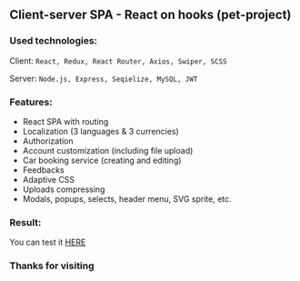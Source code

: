 ## Client-server SPA - React on hooks (pet-project)

### Used technologies:
Client:
`React, Redux, React Router, Axios, Swiper, SCSS`

Server:
`Node.js, Express, Seqielize, MySQL, JWT`

### Features:
- React SPA with routing
- Localization (3 languages & 3 currencies)
- Authorization
- Account customization (including file upload)
- Car booking service (creating and editing)
- Feedbacks
- Adaptive CSS
- Uploads compressing
- Modals, popups, selects, header menu, SVG sprite, etc.

### Result:
You can test it [HERE](https://kaa88.alwaysdata.net/react_car_rental)

### Thanks for visiting
